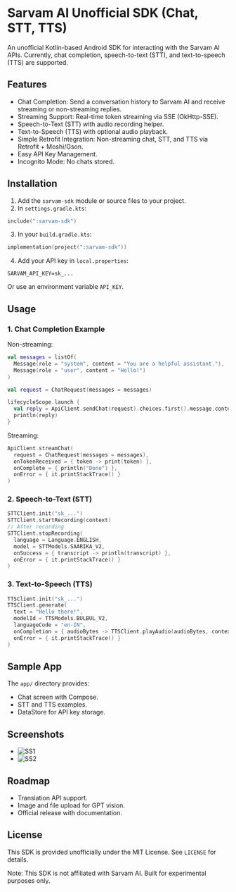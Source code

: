 # Sarvam AI Unofficial SDK (Chat, STT, TTS)

An unofficial Kotlin-based Android SDK for interacting with the Sarvam AI APIs. Currently, chat completion, speech-to-text (STT), and text-to-speech (TTS) are supported.

## Features

* Chat Completion: Send a conversation history to Sarvam AI and receive streaming or non-streaming replies.
* Streaming Support: Real-time token streaming via SSE (OkHttp-SSE).
* Speech-to-Text (STT) with audio recording helper.
* Text-to-Speech (TTS) with optional audio playback.
* Simple Retrofit Integration: Non-streaming chat, STT, and TTS via Retrofit + Moshi/Gson.
* Easy API Key Management.
* Incognito Mode: No chats stored.

## Installation

1. Add the `sarvam-sdk` module or source files to your project.
2. In `settings.gradle.kts`:

```kotlin
include(":sarvam-sdk")
```

3. In your `build.gradle.kts`:

```kotlin
implementation(project(":sarvam-sdk"))
```

4. Add your API key in `local.properties`:

```properties
SARVAM_API_KEY=sk_...
```

Or use an environment variable `API_KEY`.

## Usage

### 1. Chat Completion Example

Non-streaming:

```kotlin
val messages = listOf(
  Message(role = "system", content = "You are a helpful assistant."),
  Message(role = "user", content = "Hello!")
)

val request = ChatRequest(messages = messages)

lifecycleScope.launch {
  val reply = ApiClient.sendChat(request).choices.first().message.content
  println(reply)
}
```

Streaming:

```kotlin
ApiClient.streamChat(
  request = ChatRequest(messages = messages),
  onTokenReceived = { token -> print(token) },
  onComplete = { println("Done") },
  onError = { it.printStackTrace() }
)
```

### 2. Speech-to-Text (STT)

```kotlin
STTClient.init("sk_...")
STTClient.startRecording(context)
// After recording
STTClient.stopRecording(
  language = Language.ENGLISH,
  model = STTModels.SAARIKA_V2,
  onSuccess = { transcript -> println(transcript) },
  onError = { it.printStackTrace() }
)
```

### 3. Text-to-Speech (TTS)

```kotlin
TTSClient.init("sk_...")
TTSClient.generate(
  text = "Hello there!",
  modelId = TTSModels.BULBUL_V2,
  languageCode = "en-IN",
  onCompletion = { audioBytes -> TTSClient.playAudio(audioBytes, context) },
  onError = { it.printStackTrace() }
)
```

## Sample App

The `app/` directory provides:

* Chat screen with Compose.
* STT and TTS examples.
* DataStore for API key storage.

## Screenshots

* ![SS1](img/ss_1.png)
* ![SS2](img/ss_2.png)

## Roadmap

* Translation API support.
* Image and file upload for GPT vision.
* Official release with documentation.

## License

This SDK is provided unofficially under the MIT License. See `LICENSE` for details.

Note: This SDK is not affiliated with Sarvam AI. Built for experimental purposes only.
